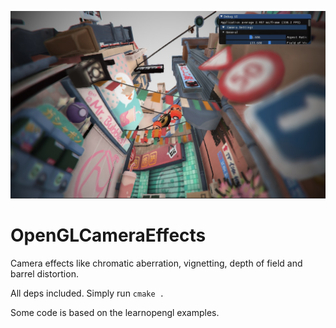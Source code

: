 ![Screenshot](./screenshot.jpg)

# OpenGLCameraEffects
Camera effects like chromatic aberration, vignetting, depth of field and barrel distortion.

All deps included. Simply run `cmake .`

Some code is based on the learnopengl examples.
